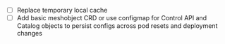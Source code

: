 - [ ] Replace temporary local cache
- [ ] Add basic meshobject CRD or use configmap for Control API and Catalog objects to persist configs across pod resets and deployment changes
